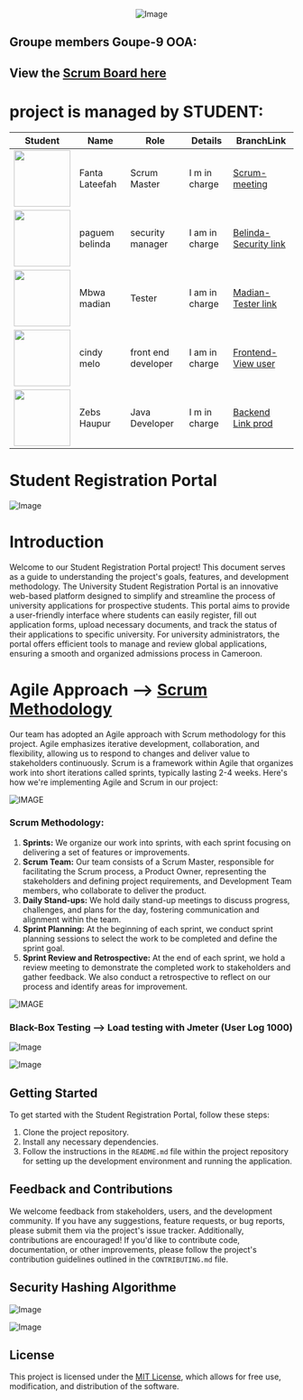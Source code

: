 <div align="center">

  ![Image](https://github.com/NGcodeX/School-registration-group9/blob/frond-view/image/javaee.png?raw=true)
</div>

## Groupe members Goupe-9 OOA:

## View the [Scrum Board here](https://github.com/orgs/NGcodeX/projects/8/views/1)

# project is managed by STUDENT:
| Student | Name | Role | Details | BranchLink |
| -| - | - | - | - |
| <img src="https://avatars.githubusercontent.com/u/71899547?v=4" alt="" width="100" height="100"> | Fanta Lateefah | Scrum Master | I m in charge | [Scrum-meeting](https://github.com/orgs/NGcodeX/projects/8/views/3) |
| <img src="https://avatars.githubusercontent.com/u/170107001?v=4" alt="" width="100" height="100"> | paguem belinda |security manager |I am in charge | [Belinda-Security link](https://github.com/NGcodeX/spiderdiplome/tree/belinda_branch) |
| <img src="https://avatars.githubusercontent.com/u/167518864?v=4" alt="" width="100" height="100"> |Mbwa madian | Tester|I am in charge | [Madian-Tester link](https://github.com/NGcodeX/spiderdiplome/tree/madian_branch) |
| <img src="https://avatars.githubusercontent.com/u/153538511?v=4" alt="" width="100" height="100"> | cindy melo | front end developer| I am in charge | [Frontend-View user](https://github.com/NGcodeX/spiderdiplome/tree/cindy_branch) |
| <img src="https://avatars.githubusercontent.com/u/120027323?v=4" alt="" width="100" height="100"> | Zebs Haupur | Java Developer | I m in charge | [Backend Link prod](https://github.com/NGcodeX/spiderdiplome/tree/master) |

# Student Registration Portal
![Image](https://github.com/NGcodeX/School-registration-group9/blob/frond-view/image/9.PNG?raw=true)

# Introduction
Welcome to our Student Registration Portal project! This document serves as a guide to understanding the project's goals, features, and development methodology.
The University Student Registration Portal is an innovative web-based platform designed to simplify and streamline the process of university applications for prospective students. This portal aims to provide a user-friendly interface where students can easily register, fill out application forms, upload necessary documents, and track the status of their applications to specific university. For university administrators, the portal offers efficient tools to manage and review global applications, ensuring a smooth and organized admissions process in Cameroon.

# Agile Approach --> [Scrum Methodology](https://github.com/orgs/NGcodeX/projects/8/views/1)
Our team has adopted an Agile approach with Scrum methodology for this project. Agile emphasizes iterative development, collaboration, and flexibility, allowing us to respond to changes and deliver value to stakeholders continuously. Scrum is a framework within Agile that organizes work into short iterations called sprints, typically lasting 2-4 weeks. Here's how we're implementing Agile and Scrum in our project:

![IMAGE](https://github.com/NGcodeX/School-registration-group9/blob/frond-view/image/45.PNG?raw=true)

### Scrum Methodology:
1. **Sprints:** We organize our work into sprints, with each sprint focusing on delivering a set of features or improvements.
2. **Scrum Team:** Our team consists of a Scrum Master, responsible for facilitating the Scrum process, a Product Owner, representing the stakeholders and defining project requirements, and Development Team members, who collaborate to deliver the product.
3. **Daily Stand-ups:** We hold daily stand-up meetings to discuss progress, challenges, and plans for the day, fostering communication and alignment within the team.
4. **Sprint Planning:** At the beginning of each sprint, we conduct sprint planning sessions to select the work to be completed and define the sprint goal.
5. **Sprint Review and Retrospective:** At the end of each sprint, we hold a review meeting to demonstrate the completed work to stakeholders and gather feedback. We also conduct a retrospective to reflect on our process and identify areas for improvement.

![IMAGE](https://github.com/NGcodeX/School-registration-group9/blob/frond-view/image/10.PNG?raw=true)

### Black-Box Testing --> Load testing with Jmeter (User Log 1000)
![Image](https://github.com/NGcodeX/School-registration-group9/blob/frond-view/image/gggg.PNG?raw=true)

![Image](https://github.com/NGcodeX/School-registration-group9/blob/frond-view/image/fkfk.PNG?raw=true)

## Getting Started
To get started with the Student Registration Portal, follow these steps:
1. Clone the project repository.
2. Install any necessary dependencies.
3. Follow the instructions in the `README.md` file within the project repository for setting up the development environment and running the application.

## Feedback and Contributions
We welcome feedback from stakeholders, users, and the development community. If you have any suggestions, feature requests, or bug reports, please submit them via the project's issue tracker. Additionally, contributions are encouraged! If you'd like to contribute code, documentation, or other improvements, please follow the project's contribution guidelines outlined in the `CONTRIBUTING.md` file.

## Security Hashing Algorithme

![Image](https://github.com/NGcodeX/School-registration-group9/blob/frond-view/image/55.PNG?raw=true)

![Image](https://github.com/NGcodeX/School-registration-group9/blob/frond-view/image/1.PNG?raw=true)

## License

This project is licensed under the [MIT License](LICENSE), which allows for free use, modification, and distribution of the software.

